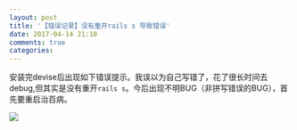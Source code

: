 ```yaml
---
layout: post
title: '【错误记录】没有重开rails s 导致错误'
date: 2017-04-14 21:10
comments: true
categories: 
---
```

安装完devise后出现如下错误提示。我误以为自己写错了，花了很长时间去debug,但其实是没有重开```rails s```。今后出现不明BUG（非拼写错误的BUG），首先要重启治百病。

![](https://ww4.sinaimg.cn/large/006tKfTcgy1femil0nbbaj31kw1qugqc.jpg)